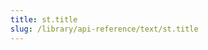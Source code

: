 ```yaml
---
title: st.title
slug: /library/api-reference/text/st.title
---
```


<Autofunction function="streamlit.title" />
